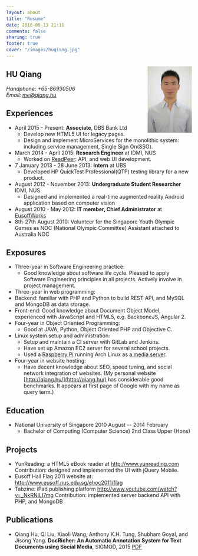 ```yaml
---
layout: about
title: "Resume"
date: 2016-09-13 21:11
comments: false
sharing: true
footer: true
cover: "/images/huqiang.jpg"
---
```


## HU Qiang
<img src="/assets/img/huqiang.jpg" title="Profile picture of Qiang Hu" alt="This is Hu Qiang's profile picture in resume'" width="120" style="margin-top:-52px; float:right">  

_Handphone:  +65-86930506_  
_Email: <me@qiang.hu>_  

## Experiences  
* April 2015 - Present: **Associate**, DBS Bank Ltd  
  * Develop new HTML5 UI for legacy pages.
  * Design and implement MicroServices for the monolithic system: including service management, Single Sign On(SSO).  
* March 2014 - April 2015: **Research Engineer** at IDMI, NUS  
  * Worked on [ReadPeer](http://readpeer.com): API, and web UI development.  
* 7 January 2013 - 28 June 2013: **Intern** at UBS  
	* Developed HP QuickTest Professional(QTP) testing library for a new product.
* August 2012 - November 2013: **Undergraduate Student Researcher** IDMI, NUS   
	* Designed and implemented a real-time augmented reality Android application based on computer vision
* August 2010 - May 2012: **IT member, Chief Administrator** at  [EusoffWorks](https://www.facebook.com/eusoffworks)  
* 8th-27th August 2010: Volunteer for the Singapore Youth Olympic Games as NOC (National Olympic Committee) Assistant attached to Australia NOC  

## Exposures  
*	Three-year in Software Engineering practice:  
	* Good knowledge about software life cycle. Pleased to apply Software Engineering principles in all projects. Actively involve in project management.
*	Three-year in web programming:  
  * Backend: familiar with PHP and Python to build REST API, and MySQL and MongoDB as data storage.  
  * Front-end: Good knowledge about Document Object Model, experienced with JavaScript and HTML5, e.g. BackboneJS, Angular 2.
*	Four-year in Object Oriented Programming:  
	* Good at JAVA, Python, Object Oriented PHP and Objective C.
* Linux system setup and administration:   
  * Setup and maintain a CI server with GitLab and Jenkins.
  * Have set up Amazon EC2 server for several school projects.  
  * Used a [Raspberry Pi]("http://www.raspberrypi.org") running Arch Linux as [a media server](http://qiang.hu/2013/03/life-of-pi-samba-server.html).
*	Four-year in website hosting:  
	* Have decent knowledge about SEO, speed tuning, and social network integration of websites. (My personal website [http://qiang.hu/](http://qiang.hu/) has considerable good benchmarks. It appears at first page of Google with my name as query term.)

## Education  
* National University of Singapore 2010 August -- 2014 February  
  * Bachelor of Computing (Computer Science) 2nd Class Upper (Hons)

## Projects  
* YunReading: a HTML5 eBook reader at <http://www.yunreading.com>
	Contribution: designed and implemented the UI with jQuery Mobile.  
* Eusoff Hall Flag 2011 website at: <http://www.eusoff.nus.edu.sg/ehoc2011/flag>
* Tabzine: iPad publishing platform <http://www.youtube.com/watch?v=_NkRNILI7mg>
	Contribution: implemented server backend API with PHP, and MongoDB  

## Publications  
* Qiang Hu, Qi Liu, Xiaoli Wang, Anthony K.H. Tung, Shubham Goyal, and Jisong Yang. __DocRicher: An Automatic Annotation System for Text Documents using Social Media__,  SIGMOD, 2015 [PDF](https://www.dropbox.com/s/edj30nfuxd1u5sg/docricher.pdf?dl=0)
